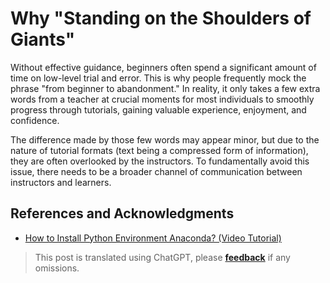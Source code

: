 # Why "Standing on the Shoulders of Giants"

Without effective guidance, beginners often spend a significant amount of time on low-level trial and error. This is why people frequently mock the phrase "from beginner to abandonment." In reality, it only takes a few extra words from a teacher at crucial moments for most individuals to smoothly progress through tutorials, gaining valuable experience, enjoyment, and confidence.

The difference made by those few words may appear minor, but due to the nature of tutorial formats (text being a compressed form of information), they are often overlooked by the instructors. To fundamentally avoid this issue, there needs to be a broader channel of communication between instructors and learners.

## References and Acknowledgments

- [How to Install Python Environment Anaconda? (Video Tutorial)](https://mp.weixin.qq.com/s?__biz=MzIyODI1MzYyNA==&mid=2653540340&idx=1&sn=cf1a9b6de29183e6bc3a62b2e7a5e2b6&chksm=f389a523c4fe2c35c75d01fdc3e7a9f951260f4ade75f4e832ab3ef983a68eeaa45eddfd9080&mpshare=1&scene=1&srcid=&sharer_sharetime=1582829677099&sharer_shareid=57baeb2b96d0cff9b17ac2c15b36602b&key=41c07c1199c0727cc3e2071cc43be982d882df4afb2ec0d607731c96fda46c0496d4e671dd78c884e9dfe2940d4fda715785397d2a1abc010eb200bd6c94568b9c5aecc49b7251a9eec418f3bcc5bc6f&ascene=1&uin=MTk5MDUwOTA0Mg%3D%3D&devicetype=Windows+10&version=62080079&lang=zh_CN&exportkey=A08AEFPsXYep%2Bs06b8y%2BDL4%3D&pass_ticket=z4ox3f8nl73K2MPu0EBLLe%2FAru4MK%2B7c3EfDVNQbWWoZL0WujjMAwkBNocQsOmu8)

> This post is translated using ChatGPT, please [**feedback**](https://github.com/linyuxuanlin/Wiki_MkDocs/issues/new) if any omissions.